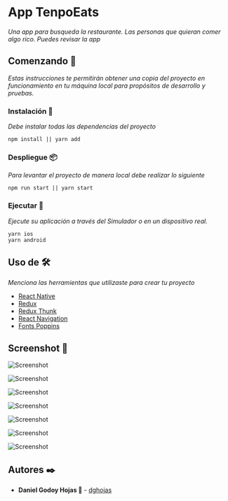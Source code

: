 # App TenpoEats

_Una app para busqueda la restaurante. Las personas que quieran comer algo rico. Puedes revisar la app_

## Comenzando 🚀

_Estas instrucciones te permitirán obtener una copia del proyecto en funcionamiento en tu máquina local para propósitos de desarrollo y pruebas._

### Instalación 🔧

_Debe instalar todas las dependencias del proyecto_

```
npm install || yarn add
```

### Despliegue 📦

_Para levantar el proyecto de manera local debe realizar lo siguiente_

```
npm run start || yarn start
```

### Ejecutar 🚀

_Ejecute su aplicación a través del Simulador o en un dispositivo real._

```
yarn ios
yarn android
```

## Uso de 🛠️

_Menciona las herramientas que utilizaste para crear tu proyecto_

- [React Native](https://reactnative.dev/)
- [Redux](https://es.redux.js.org/)
- [Redux Thunk](https://github.com/reduxjs/redux-thunk)
- [React Navigation](https://reactnavigation.org/)
- [Fonts Poppins](https://fonts.google.com/specimen/Poppins)

## Screenshot 📸

![Screenshot](screenshot/Screen001.png)

![Screenshot](screenshot/Screen002.png)

![Screenshot](screenshot/Screen003.png)

![Screenshot](screenshot/Screen004.png)

![Screenshot](screenshot/Screen005.png)

![Screenshot](screenshot/Screen006.png)

![Screenshot](screenshot/Screen007.png)

## Autores ✒️

- **Daniel Godoy Hojas 🍃** - [dghojas](https://github.com/mts4)